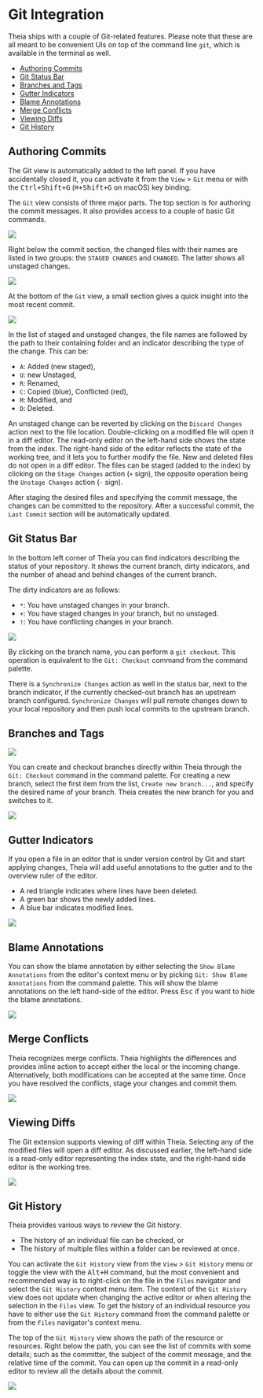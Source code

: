 # Git Integration

Theia ships with a couple of Git-related features. Please note that these are all meant to be
convenient UIs on top of the command line `git`, which is available in the terminal as well.

  * [Authoring Commits](#authoring-commits)
  * [Git Status Bar](#git-status-bar)
  * [Branches and Tags](#branches-and-tags)
  * [Gutter Indicators](#gutter-indicators)
  * [Blame Annotations](#blame-annotations)
  * [Merge Conflicts](#merge-conflicts)
  * [Viewing Diffs](#viewing-diffs)
  * [Git History](#git-history)

## Authoring Commits

The Git view is automatically added to the left panel. If you have accidentally closed it, you can
activate it from the `View` > `Git` menu or with the <kbd>Ctrl+Shift+G</kbd> (<kbd>⌘+Shift+G</kbd>
on macOS) key binding.

The `Git` view consists of three major parts. The top section is for authoring the commit messages.
It also provides access to a couple of basic Git commands.

![](./images/54_Git/git_commit_message.jpg)

Right below the commit section, the changed files with their names are listed in two groups: the
`STAGED CHANGES` and `CHANGED`. The latter shows all unstaged changes.

![](./images/54_Git/git_file_changes.jpg)

At the bottom of the `Git` view, a small section gives a quick insight into the most recent commit.

![](./images/54_Git/git_last_commit.jpg)

In the list of staged and unstaged changes, the file names are followed by the path to their
containing folder and an indicator describing the type of the change. This can be:

  - `A`: Added (new staged),
  - `U`: new Unstaged,
  - `R`: Renamed,
  - `C`: Copied (blue), Conflicted (red),
  - `M`: Modified, and
  - `D`: Deleted.

An unstaged change can be reverted by clicking on the `Discard Changes` action next to the file
location. Double-clicking on a modified file will open it in a diff editor. The read-only editor on
the left-hand side shows the state from the index. The right-hand side of the editor reflects the
state of the working tree, and it lets you to further modify the file. New and deleted files do not
open in a diff editor. The files can be staged (added to the index) by clicking on the `Stage
Changes` action (`+` sign), the opposite operation being the `Unstage Changes` action (`-` sign).

After staging the desired files and specifying the commit message, the changes can be committed to
the repository. After a successful commit, the `Last Commit` section will be automatically updated.

## Git Status Bar

In the bottom left corner of Theia you can find indicators describing the status of your repository.
It shows the current branch, dirty indicators, and the number of ahead and behind changes of the
current branch.

The dirty indicators are as follows:

  - `*`: You have unstaged changes in your branch.
  - `+`: You have staged changes in your branch, but no unstaged.
  - `!`: You have conflicting changes in your branch.

![](./images/54_Git/git_status_bar.jpg)

By clicking on the branch name, you can perform a `git checkout`. This operation is equivalent to
the `Git: Checkout` command from the command palette.

There is a `Synchronize Changes` action as well in the status bar, next to the branch indicator, if
the currently checked-out branch has an upstream branch configured. `Synchronize Changes` will pull
remote changes down to your local repository and then push local commits to the upstream branch.

## Branches and Tags

![](./images/54_Git/git_checkout_command.jpg)

You can create and checkout branches directly within Theia through the `Git: Checkout` command in
the command palette. For creating a new branch, select the first item from the list, `Create new
branch...`, and specify the desired name of your branch. Theia creates the new branch for you and
switches to it.

![](./images/54_Git/git_checkout_branches.jpg)

## Gutter Indicators

If you open a file in an editor that is under version control by Git and start applying changes,
Theia will add useful annotations to the gutter and to the overview ruler of the editor.

  - A red triangle indicates where lines have been deleted.
  - A green bar shows the newly added lines.
  - A blue bar indicates modified lines.

![](./images/54_Git/git_gutter.jpg)

## Blame Annotations

You can show the blame annotation by either selecting the `Show Blame Annotations` from the editor's
context menu or by picking `Git: Show Blame Annotations` from the command palette. This will show
the blame annotations on the left hand-side of the editor. Press <kbd>Esc</kbd> if you want to hide
the blame annotations.

![](./images/54_Git/git_blame_annotations.jpg)

## Merge Conflicts

Theia recognizes merge conflicts. Theia highlights the differences and provides inline action to
accept either the local or the incoming change. Alternatively, both modifications can be accepted at
the same time. Once you have resolved the conflicts, stage your changes and commit them.

![](./images/54_Git/git_merge_conflicts.jpg)

## Viewing Diffs

The Git extension supports viewing of diff within Theia. Selecting any of the modified files will
open a diff editor. As discussed earlier, the left-hand side is a read-only editor representing the
index state, and the right-hand side editor is the working tree.

![](./images/54_Git/git_diff.jpg)

## Git History

Theia provides various ways to review the Git history.

  - The history of an individual file can be checked, or
  - The history of multiple files within a folder can be reviewed at once.

You can activate the `Git History` view from the `View` > `Git History` menu or toggle the view with
the <kbd>Alt+H</kbd> command, but the most convenient and recommended way is to right-click on the
file in the `Files` navigator and select the `Git History` context menu item. The content of the
`Git History` view does not update when changing the active editor or when altering the selection in
the `Files` view. To get the history of an individual resource you have to either use the `Git
History` command from the command palette or from the `Files` navigator's context menu.

The top of the `Git History` view shows the path of the resource or resources. Right below the path,
you can see the list of commits with some details; such as the committer, the subject of the commit
message, and the relative time of the commit. You can open up the commit in a read-only editor to
review all the details about the commit.

![](./images/54_Git/git_history.jpg)
